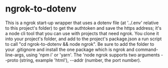 # ngrok-to-dotenv

This is a ngrok start-up wrapper that uses a dotenv file (at '../.env' relative to this project's folder) to get the authtoken and save the https address; it's a node cli tool that you can use with projects that need ngrok. You clone it into your project's folder, and add to the project's package.json a run script to call "cd ngrok-to-dotenv && node ngrok". Be sure to add the folder to your .gitignore and install the one package which is ngrok and command-line-args, using 'npm i' or 'yarn'. The 'node ngrok supports two arguments --proto (string, example 'html'), --addr (number, the port number).
